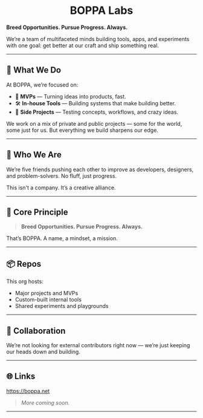 <h1 align="center">
  BOPPA Labs
</h1>

**Breed Opportunities. Pursue Progress. Always.**

We’re a team of multifaceted minds building tools, apps, and experiments with one goal: get better at our craft and ship something real.

---

## 🔧 What We Do

At BOPPA, we’re focused on:

- 🚀 **MVPs** — Turning ideas into products, fast.
- 🛠️ **In-house Tools** — Building systems that make building better.
- 🧪 **Side Projects** — Testing concepts, workflows, and crazy ideas.

We work on a mix of private and public projects — some for the world, some just for us. But everything we build sharpens our edge.

---

## 👥 Who We Are

We’re five friends pushing each other to improve as developers, designers, and problem-solvers. No fluff, just progress.

This isn't a company. It’s a creative alliance.

---

## 🧭 Core Principle

> **Breed Opportunities. Pursue Progress. Always.**

That’s BOPPA. A name, a mindset, a mission.

---

## 📦 Repos

This org hosts:

- Major projects and MVPs
- Custom-built internal tools
- Shared experiments and playgrounds

---

## 🤝 Collaboration

We’re not looking for external contributors right now — we’re just keeping our heads down and building.

---

## 🌐 Links

https://boppa.net

> _More coming soon._

---

<!-- Optional: badges or project links can go here in the future -->
